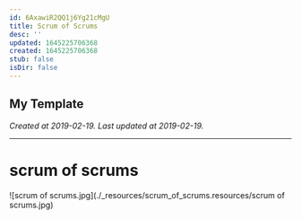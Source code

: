 ```yaml
---
id: 6AxawiR2QQ1j6Yg21cMgU
title: Scrum of Scrums
desc: ''
updated: 1645225706368
created: 1645225706368
stub: false
isDir: false
---
```

My Template
---

_Created at 2019-02-19._
_Last updated at 2019-02-19._




---

# scrum of scrums


![scrum of scrums.jpg](./_resources/scrum_of_scrums.resources/scrum of scrums.jpg)

